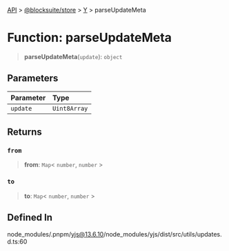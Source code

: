 [API](../../../../../index.md) > [@blocksuite/store](../../../index.md) > [Y](../index.md) > parseUpdateMeta

# Function: parseUpdateMeta

> **parseUpdateMeta**(`update`): `object`

## Parameters

| Parameter | Type |
| :------ | :------ |
| `update` | `Uint8Array` |

## Returns

### `from`

> **from**: `Map`\< `number`, `number` \>

### `to`

> **to**: `Map`\< `number`, `number` \>

## Defined In

node\_modules/.pnpm/yjs@13.6.10/node\_modules/yjs/dist/src/utils/updates.d.ts:60
